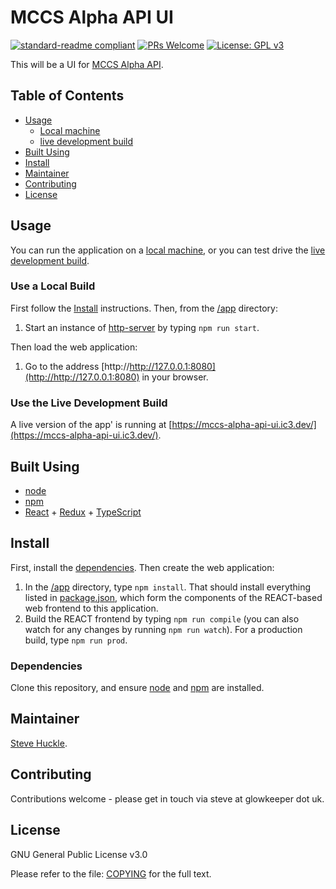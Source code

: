 # MCCS Alpha API UI

[![standard-readme compliant](https://img.shields.io/badge/readme%20style-standard-brightgreen.svg?style=flat-square)](https://github.com/RichardLitt/standard-readme)
[![PRs Welcome](https://img.shields.io/badge/PRs-welcome-brightgreen.svg?style=flat-square)](/docs/prs.md) [![License: GPL v3](https://img.shields.io/badge/License-GPL%20v3-blue.svg)](/docs/COPYING.txt)

This will be a UI for [MCCS Alpha API](https://github.com/ic3network/mccs-alpha-api).

## Table of Contents

- [Usage](#usage)
    - [Local machine](#use-a-local-build)
    - [live development build](#use-the-live-development-build)
- [Built Using](#built-using)  
- [Install](#install)
- [Maintainer](#maintainer)
- [Contributing](#contributing)
- [License](#license)

## Usage

You can run the application on a [local machine](#use-a-local-build), or you can test drive the [live development build](#use-the-live-development-build).

### Use a Local Build

First follow the [Install](#install) instructions. Then, from the [/app](/app) directory:

1. Start an instance of [http-server](https://www.npmjs.com/package/http-server) by typing `npm run start`.

Then load the web application:

1. Go to the address [http://http://127.0.0.1:8080](http://http://127.0.0.1:8080) in your browser.

### Use the Live Development Build

A live version of the app' is running at [https://mccs-alpha-api-ui.ic3.dev/](https://mccs-alpha-api-ui.ic3.dev/).

## Built Using

- [node](https://nodejs.org/en/)
- [npm](https://www.npmjs.com/)
- [React](https://reactjs.org/) + [Redux](https://redux.js.org/) + [TypeScript](https://www.typescriptlang.org/)

## Install

First, install the [dependencies](#dependencies). Then create the web application:

1. In the [/app](/app) directory, type `npm install`. That should install everything listed in [package.json](/app/package.json), which form the components of the REACT-based web frontend to this application.
2. Build the REACT frontend by typing `npm run compile` (you can also watch for any changes by running `npm run watch`). For a production build, type `npm run prod`.

### Dependencies

Clone this repository, and ensure [node](https://nodejs.org/en/) and [npm](https://www.npmjs.com/) are installed.

## Maintainer

[Steve Huckle](https://glowkeeper.github.io/).

## Contributing

Contributions welcome - please get in touch via steve at glowkeeper dot uk.

## License

GNU General Public License v3.0

Please refer to the file: [COPYING](/docs/COPYING.txt) for the full text.
